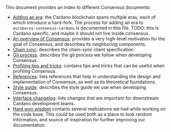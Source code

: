 This document provides an index to different Consensus documents:

- [Adding an era](AddingAnEra.md): the Cardano blockchain spans multiple eras,
  each of which introduce a hard-fork. The process for adding an era to
  `ouroboros-consensus-cardano` is documented in this file. TODO: this is
  Cardano specific, and maybe it should not live inside consensus.
- [An overview of Consensus](AnOverviewOfConsensus.md): provides a
  very high-level motivation for the goal of Consensus, and describes its
  neighboring components.
- [Chain sync](ChainSync.md): describes the chain-sync client specification.
- [Git process](GitProcess.md): describes the git process we
  follow when developing Consensus.
- [Profiling tips and tricks](ProfilingTipsAndTricks.md): contains
  tips and tricks that can be useful when profiling Consensus.
- [References](References.md): lists references that help in understanding the
  design and implementation of Consensus, as well as its theoretical
  foundations.
- [Style guide](StyleGuide.md): describes the style guide we use when developing
  Consensus.
- [Interface changelog](interface-CHANGELOG.md): lists changes that are
  important for downstream Cardano development teams.
- [Hard won wisdom](HardWonWisdom.md) contains several realizations we had while
  working on the code base. This could be used both as a place to look random
  information, and source of inspiration for further improving our
  documentation.
